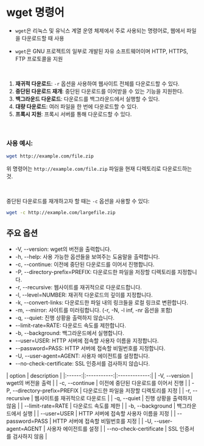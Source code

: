 # wget 명령어

- `wget`은 리눅스 및 유닉스 계열 운영 체제에서 주로 사용되는 명령어로, 웹에서 파일을 다운로드할 때 사용 <br/>

- `wget`은 GNU 프로젝트의 일부로 개발된 자유 소프트웨어이며 HTTP, HTTPS, FTP 프로토콜을 지원

<br/>

1. **재귀적 다운로드**: `-r` 옵션을 사용하여 웹사이트 전체를 다운로드할 수 있다.
2. **중단된 다운로드 재개**: 중단된 다운로드를 이어받을 수 있는 기능을 지원한다.
3. **백그라운드 다운로드**: 다운로드를 백그라운드에서 실행할 수 있다.
4. **대량 다운로드**: 여러 파일을 한 번에 다운로드할 수 있다.
5. **프록시 지원**: 프록시 서버를 통해 다운로드할 수 있다.

<br/>

### 사용 예시:

```bash
wget http://example.com/file.zip
```

위 명령어는 `http://example.com/file.zip` 파일을 현재 디렉토리로 다운로드하는 것.

<br/>

중단된 다운로드를 재개하고자 할 때는 `-c` 옵션을 사용할 수 있다:

```bash
wget -c http://example.com/largefile.zip
```

## 주요 옵션
- -V, --version: wget의 버전을 출력합니다.
- -h, --help: 사용 가능한 옵션들을 보여주는 도움말을 출력합니다.
- -c, --continue: 이전에 중단된 다운로드를 이어서 진행합니다.
- -P, --directory-prefix=PREFIX: 다운로드한 파일을 저장할 디렉토리를 지정합니다.
- -r, --recursive: 웹사이트를 재귀적으로 다운로드합니다.
- -l, --level=NUMBER: 재귀적 다운로드의 깊이를 지정합니다.
- -k, --convert-links: 다운로드한 파일 내의 링크들을 로컬 링크로 변환합니다.
- -m, --mirror: 사이트를 미러링합니다. (-r, -N, -l inf, -nr 옵션을 포함)
- -q, --quiet: 진행 상황을 출력하지 않습니다.
- --limit-rate=RATE: 다운로드 속도를 제한합니다.
- -b, --background: 백그라운드에서 실행합니다.
- --user=USER: HTTP 서버에 접속할 사용자 이름을 지정합니다.
- --password=PASS: HTTP 서버에 접속할 비밀번호를 지정합니다.
- -U, --user-agent=AGENT: 사용자 에이전트를 설정합니다.
- --no-check-certificate: SSL 인증서를 검사하지 않습니다.

| option | description |
|:------:|:-----------:|:-------------:|
| -V, --version | wget의 버전을 출력 |
| -c, --continue | 이전에 중단된 다운로드를 이어서 진행 |
| -P, --directory-prefix=PREFIX | 다운로드한 파일을 저장할 디렉토리를 지정 |
| -r, --recursive | 웹사이트를 재귀적으로 다운로드 |
| -q, --quiet | 진행 상황을 출력하지 않음 |
| --limit-rate=RATE | 다운로드 속도를 제한 |
| -b, --background | 백그라운드에서 실행 |
| --user=USER | HTTP 서버에 접속할 사용자 이름을 지정 |
| --password=PASS | HTTP 서버에 접속할 비밀번호를 지정 |
| -U, --user-agent=AGENT | 사용자 에이전트를 설정 |
| --no-check-certificate | SSL 인증서를 검사하지 않음 |
